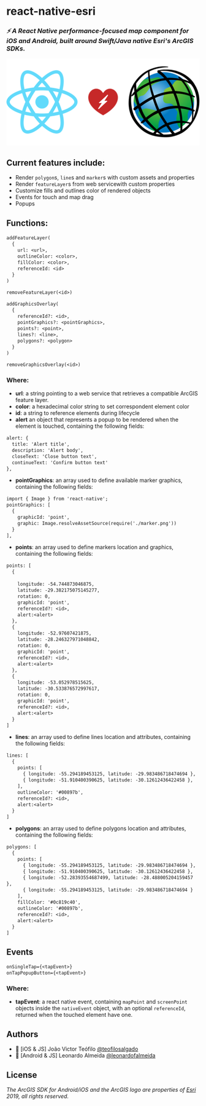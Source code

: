 # **react-native-esri**

### **_⚡ A React Native performance-focused map component for iOS and Android, built around Swift/Java native Esri's ArcGIS SDKs._**

<p align="center">
  <img src="react-native-esri.png">
</p>

## Current features include:

- Render `polygon`s, `line`s and `marker`s with custom assets and properties
- Render `featureLayer`s from web servicewith custom properties
- Customize fills and outlines color of rendered objects
- Events for touch and map drag
- Popups

## Functions:

```
addFeatureLayer(
  {
    url: <url>,
    outlineColor: <color>,
    fillColor: <color>,
    referenceId: <id>
  }
)
```

```
removeFeatureLayer(<id>)
```

```
addGraphicsOverlay(
  {
    referenceId?: <id>,
    pointGraphics?: <pointGraphics>,
    points?: <point>,
    lines?: <line>,
    polygons?: <polygon>
  }
)
```

```
removeGraphicsOverlay(<id>)
```

### Where:
- **url**: a string pointing to a web service that retrieves a compatible ArcGIS feature layer.
- **color**: a hexadecimal color string to set correspondent element color
- **id**: a string to reference elements during lifecycle
- **alert** an object that represents a popup to be rendered when the element is touched, containing the following fields:
```
alert: {
  title: 'Alert title',
  description: 'Alert body',
  closeText: 'Close button text',
  continueText: 'Confirm button text'
},
```

- **pointGraphics**: an array used to define available marker graphics, containing the following fields:
```
import { Image } from 'react-native';
pointGraphics: [
  {
    graphicId: 'point',
    graphic: Image.resolveAssetSource(require('./marker.png'))
  }
],
```

- **points**: an array used to define markers location and graphics, containing the following fields:

```
points: [
  {
    
    longitude: -54.744873046875,
    latitude: -29.382175075145277,
    rotation: 0,
    graphicId: 'point',
    referenceId?: <id>,
    alert:<alert>
  },
  {
    longitude: -52.97607421875,
    latitude: -28.246327971048842,
    rotation: 0,
    graphicId: 'point',
    referenceId?: <id>,
    alert:<alert>
  },
  {
    longitude: -53.052978515625,
    latitude: -30.533876572997617,
    rotation: 0,
    graphicId: 'point',
    referenceId?: <id>,
    alert:<alert>
  }
]

```

- **lines**: an array used to define lines location and attributes, containing the following fields:

```
lines: [
  {
    points: [
      { longitude: -55.294189453125, latitude: -29.983486718474694 },
      { longitude: -51.910400390625, latitude: -30.12612436422458 },
    ],
    outlineColor: '#00897b',
    referenceId?: <id>,
    alert:<alert>
  }
]
```

- **polygons**: an array used to define polygons location and attributes, containing the following fields:

```
polygons: [
  {
    points: [
      { longitude: -55.294189453125, latitude: -29.983486718474694 },
      { longitude: -51.910400390625, latitude: -30.12612436422458 },
      { longitude: -52.28393554687499, latitude: -28.488005204159457 },
      { longitude: -55.294189453125, latitude: -29.983486718474694 }
    ],
    fillColor: '#0c819c40',
    outlineColor: '#00897b',
    referenceId?: <id>,
    alert:<alert>
  }
]
```

## Events
```
onSingleTap={<tapEvent>}
onTapPopupButton={<tapEvent>}
```

### Where:
- **tapEvent**: a react native event, containing `mapPoint` and `screenPoint` objects inside the `nativeEvent` object, with an optional `referenceId`, returned when the touched element have one.


## Authors
- 🍏 [iOS & JS] João Victor Teófilo [@teofilosalgado](https://www.linkedin.com/in/jo%C3%A3o-victor-t-salgado/)
- 🤖 [Android & JS] Leonardo Almeida [@leonardofalmeida](https://www.linkedin.com/in/leonardofalmeida/)

## License

_The ArcGIS SDK for Android/iOS and the ArcGIS logo are properties of [Esri](https://developers.arcgis.com/) 2019, all rights reserved._
